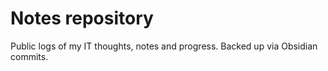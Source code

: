 # Notes repository

Public logs of my IT thoughts, notes and progress. Backed up via Obsidian commits.